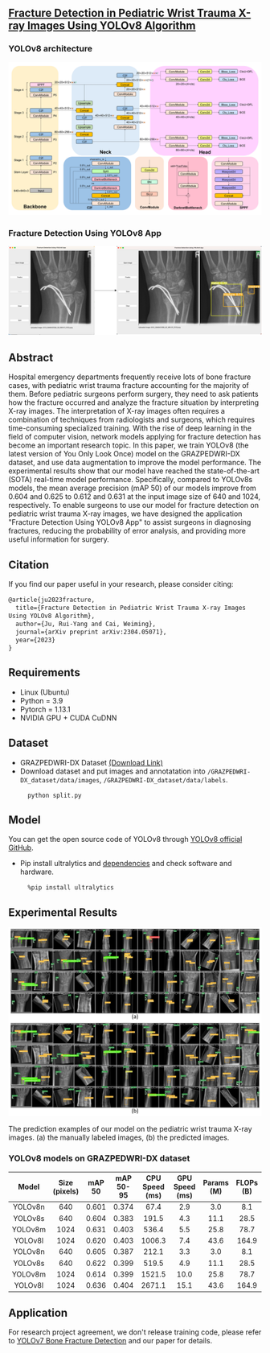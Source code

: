 ## [Fracture Detection in Pediatric Wrist Trauma X-ray Images Using YOLOv8 Algorithm](https://arxiv.org/abs/2304.05071)
### YOLOv8 architecture
<p align="center">
  <img src="img/figure_details.jpg" width="640" title="Stage-1">
</p>

### Fracture Detection Using YOLOv8 App
<p align="center">
  <img src="img/figure_application.jpg" width="640" title="Stage-2">
</p>

## Abstract
Hospital emergency departments frequently receive lots of bone fracture cases, with pediatric wrist trauma fracture accounting for the majority of them. Before pediatric surgeons perform surgery, they need to ask patients how the fracture occurred and analyze the fracture situation by interpreting X-ray images. The interpretation of X-ray images often requires a combination of techniques from radiologists and surgeons, which requires time-consuming specialized training. With the rise of deep learning in the field of computer vision, network models applying for fracture detection has become an important research topic. In this paper, we train YOLOv8 (the latest version of You Only Look Once) model on the GRAZPEDWRI-DX dataset, and use data augmentation to improve the model performance. The experimental results show that our model have reached the state-of-the-art (SOTA) real-time model performance. Specifically, compared to YOLOv8s models, the mean average precision (mAP 50) of our models improve from 0.604 and 0.625 to 0.612 and 0.631 at the input image size of 640 and 1024, respectively. To enable surgeons to use our model for fracture detection on pediatric wrist trauma X-ray images, we have designed the application "Fracture Detection Using YOLOv8 App" to assist surgeons in diagnosing fractures, reducing the probability of error analysis, and providing more useful information for surgery.

## Citation
If you find our paper useful in your research, please consider citing:

    @article{ju2023fracture,
      title={Fracture Detection in Pediatric Wrist Trauma X-ray Images Using YOLOv8 Algorithm},
      author={Ju, Rui-Yang and Cai, Weiming},
      journal={arXiv preprint arXiv:2304.05071},
      year={2023}
    }
    
## Requirements
* Linux (Ubuntu)
* Python = 3.9
* Pytorch = 1.13.1
* NVIDIA GPU + CUDA CuDNN

## Dataset
* GRAZPEDWRI-DX Dataset [(Download Link)](https://figshare.com/articles/dataset/GRAZPEDWRI-DX/14825193)
* Download dataset and put images and annotatation into `/GRAZPEDWRI-DX_dataset/data/images`, `/GRAZPEDWRI-DX_dataset/data/labels`.
  ```
    python split.py
  ```
   
## Model
You can get the open source code of YOLOv8 through [YOLOv8 official GitHub](https://github.com/ultralytics/ultralytics).
* Pip install ultralytics and [dependencies](https://github.com/ultralytics/ultralytics/blob/main/requirements.txt) and check software and hardware.
  ```
    %pip install ultralytics
  ```

## Experimental Results
<p align="center">
  <img src="img/figure_result.jpg" width="640" title="Stage-1">
</p>
The prediction examples of our model on the pediatric wrist trauma X-ray images. (a) the manually labeled images, (b) the predicted images.

### YOLOv8 models on GRAZPEDWRI-DX dataset
| Model | Size (pixels) | mAP 50 | mAP 50-95 | CPU Speed (ms) | GPU Speed (ms) | Params (M) | FLOPs (B) |
| :---: | :---: | :---: | :---: | :---: | :---: | :---: | :---: |
| YOLOv8n | 640 | 0.601 | 0.374 | 67.4 | 2.9 | 3.0 | 8.1 |
| YOLOv8s | 640 | 0.604 | 0.383 | 191.5 | 4.3 | 11.1 | 28.5 |
| YOLOv8m | 1024 | 0.631 | 0.403 | 536.4 | 5.5 | 25.8 | 78.7 |
| YOLOv8l | 1024 | 0.620 | 0.403 | 1006.3 | 7.4 | 43.6 | 164.9 |
| YOLOv8n | 640 | 0.605 | 0.387 | 212.1 | 3.3 | 3.0 | 8.1 |
| YOLOv8s | 640 | 0.622 | 0.399 | 519.5 | 4.9 | 11.1 | 28.5 |
| YOLOv8m | 1024 | 0.614 | 0.399 | 1521.5 | 10.0 | 25.8 | 78.7 |
| YOLOv8l | 1024 | 0.636 | 0.404 | 2671.1 | 15.1 | 43.6 | 164.9 | 

## Application
For research project agreement, we don't release training code, please refer to [YOLOv7 Bone Fracture Detection](https://github.com/mdciri/YOLOv7-Bone-Fracture-Detection) and our paper for details.
